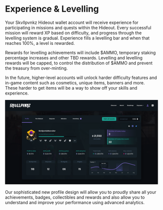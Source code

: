 # Experience & Levelling

Your Skvllpvnkz Hideout wallet account will receive experience for participating in missions and quests within the Hideout. Every successful mission will reward XP based on difficulty, and progress through the levelling system is gradual. Experience fills a levelling bar and when that reaches 100%, a level is rewarded.

Rewards for levelling achievements will include $AMMO, temporary staking percentage increases and other TBD rewards. Levelling and levelling rewards will be capped, to control the distribution of $AMMO and prevent the treasury from over-minting.

In the future, higher-level accounts will unlock harder difficulty features and in-game content such as cosmetics, unique items, banners and more. These harder to get items will be a way to show off your skills and experience.

![Profile page with comprehensive analytics](<../.gitbook/assets/Screenshot 2022-01-16 at 14.20.39.png>)

Our sophisticated new profile design will allow you to proudly share all your achievements, badges, collectibles and rewards and also allow you to understand and improve your performance using advanced analytics.
